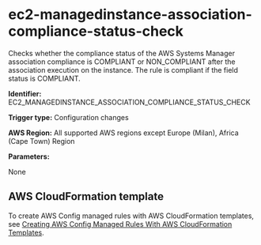# ec2\-managedinstance\-association\-compliance\-status\-check<a name="ec2-managedinstance-association-compliance-status-check"></a>

Checks whether the compliance status of the AWS Systems Manager association compliance is COMPLIANT or NON\_COMPLIANT after the association execution on the instance\. The rule is compliant if the field status is COMPLIANT\. 

**Identifier:** EC2\_MANAGEDINSTANCE\_ASSOCIATION\_COMPLIANCE\_STATUS\_CHECK

**Trigger type:** Configuration changes

**AWS Region:** All supported AWS regions except Europe \(Milan\), Africa \(Cape Town\) Region

**Parameters:**

None  

## AWS CloudFormation template<a name="w24aac11c29c17b7d125c15"></a>

To create AWS Config managed rules with AWS CloudFormation templates, see [Creating AWS Config Managed Rules With AWS CloudFormation Templates](aws-config-managed-rules-cloudformation-templates.md)\.